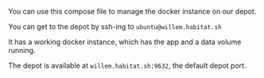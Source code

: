 You can use this compose file to manage the docker instance on our depot.

You can get to the depot by ssh-ing to `ubuntu@willem.habitat.sh`

It has a working docker instance, which has the app and a data volume running.

The depot is available at `willem.habitat.sh:9632`, the default depot port.

